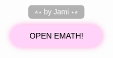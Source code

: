 <!DOCTYPE html>
<html>
<head>
<title>EMATH Grade 8 - By Jami</title>
<meta charset="UTF-8">
<meta name="viewport" content="width=device-width, initial-scale=1.0">

<style>
body{
margin:0;
font-family:Arial, sans-serif;
overflow-x:hidden;
}

/* START SCREEN */
#start{
height:100vh;
display:flex;
flex-direction:column;
justify-content:center;
align-items:center;
background:url('https://i.pinimg.com/originals/ca/7d/57/ca7d5760efa1edd4308ad0ec5fbe1fdc.gif') center/cover no-repeat;
}

.start-title{
font-size:23px;
color:white;
background:rgba(0,0,0,0.3);
padding:8px 20px;
border-radius:10px;
margin-bottom:20px;
}

button{
padding:20px 60px;
font-size:25px;
border:none;
border-radius:50px;
color:black;
cursor:pointer;
background:#ffd2f9;
box-shadow:0 0 20px #ff9ade;
transition:0.3s;
}
button:hover{transform:scale(1.1);}

/* CONTENT PAGE */
#content{
display:none;
padding:20px;
background:url('https://i.pinimg.com/originals/4c/61/f8/4c61f8dbda3404dce696a74c25236d75.gif') center/cover fixed;
color:black;
text-shadow:0 0 8px white;
}

section{
background:rgba(255,255,255,0.8);
padding:20px;
border-radius:15px;
margin:20px auto;
max-width:900px;
}

h1,h2,h3{text-align:center;}
h1{font-size:38px;margin-bottom:20px;}
p{font-size:18px;line-height:1.6;text-align:justify;}

table{
width:90%;
margin:20px auto;
border-collapse:collapse;
background:white;
}
th,td{border:1px solid black;padding:10px;}

iframe{
display:block;
margin:20px auto;
width:90%;
height:300px;
border-radius:10px;
}

</style>
</head>

<body>

<audio id="clickSound" src="https://cdn.pixabay.com/audio/2023/07/21/audio_a0e3cd05a0.mp3"></audio>

<div id="start">
<div class="start-title">⭒⋆ by Jami ⋆⭒</div>
<button onclick="showContent()">OPEN EMATH!</button>
</div>

<div id="content">
<section>
<h1>EMATH Grade 8</h1>
<p>Welcome! This online module will help you understand measurements, conversions, ratio, and real-life math applications. Scroll and explore every section!</p>
</section>

<section>
<h2>Understanding Measurements</h2>
<p>Measurement helps us know how big, long, heavy, hot, or fast something is. Without measurement, we cannot build houses, cook food, or even tell time!</p>
<p>There are two kinds of systems: <b>Metric</b> (used worldwide) and <b>Customary</b> (like in the US).</p>
</section>

<section>
<h2>Metric Conversion Table</h2>
<table>
<tr><th>Unit</th><th>Symbol</th><th>Equivalent</th></tr>
<tr><td>Kilometer</td><td>km</td><td>1000 meters</td></tr>
<tr><td>Meter</td><td>m</td><td>100 centimeters</td></tr>
<tr><td>Centimeter</td><td>cm</td><td>10 millimeters</td></tr>
</table>
<p>The Metric System uses powers of 10. That makes conversions easy!</p>
</section>

<section>
<h2>Conversion Using Ratios</h2>
<p>To convert, we multiply by a <b>conversion factor</b>. If we know:</p>
<p><b>1 meter = 100 cm</b></p>
<p>Then: <b>5m × 100 = 500cm</b><br>
Ratios help us solve life problems like height measurements and distance.</p>
</section>

<section>
<h2>Real Life Example ⭐</h2>
<p>You walk 1.5 km to school everyday. How many meters is that?</p>
<p>1.5 km × 1000 = <b>1500 m</b></p>
<h3>You did math in real life! 🎉</h3>
</section>

<section>
<h2>Watch And Learn! 🎥</h2>
<iframe src="https://www.youtube.com/embed/pWuRaEK-_M4" allowfullscreen></iframe>
<iframe src="https://www.youtube.com/embed/AAY1bsazcgM" allowfullscreen></iframe>
<iframe src="https://www.youtube.com/embed/ZNX-a-5jGeM" allowfullscreen></iframe>
</section>

<section>
<h2></h2>
<p>Fractions • Algebra • Ratio & Proportion • Geometry </p>
</section>

</div>

<script>
function showContent(){
document.getElementById("clickSound").play();
document.getElementById("start").style.display="none";
document.getElementById("content").style.display="block";
window.scrollTo(0,0);
}
</script>

<h2>WHERE I LEARNED MY HTML <3
- Jaimee Persephone B. Rojo</h2>
<ul>
<li><a href="https://youtu.be/pQN-pnXPaVg" target="_blank">html for beginners</a></li>
<li><a href="https://youtu.be/UB1O30fR-EE" target="_blank">tutorial 2</a></li>
<li><a href="https://youtu.be/kUMe1FH4CHE" target="_blank">html tutorial for beginners</a></li>
<li><a href="https://youtu.be/qz0aGYrrlhU" target="_blank">tutorial 4</a></li>
<li><a href="https://youtu.be/BsDoLVMnmZs" target="_blank">html in 1hr</a></li>
</ul>

</body>
</html>
